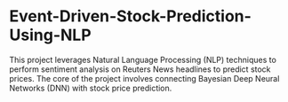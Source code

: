 # Event-Driven-Stock-Prediction-Using-NLP
This project leverages Natural Language Processing (NLP) techniques to perform sentiment analysis on Reuters News headlines to predict stock prices. The core of the project involves connecting Bayesian Deep Neural Networks (DNN) with stock price prediction.
